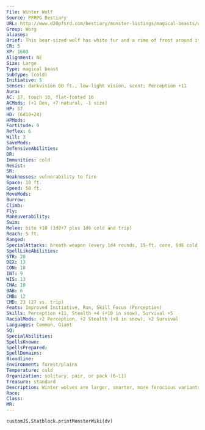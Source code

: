 ```yaml
---
File: Winter Wolf
Source: PFRPG Bestiary
URL: http://www.d20pfsrd.com/bestiary/monster-listings/magical-beasts/winter-wolf
Group: Worg
aliases: 
Brief: This bear-sized wolf has white fur and a rime of frost around its muzzle. Its eyes are pale blue, almost white in color.
CR: 5
XP: 1600
Alignment: NE
Size: Large
Type: magical beast
SubType: (cold)
Initiative: 5
Senses: darkvision 60 ft., low-light vision, scent; Perception +11
Aura: 
AC: 17, touch 10, flat-footed 16
ACMods: (+1 Dex, +7 natural, -1 size)
HP: 57
HD: (6d10+24)
HPMods: 
Fortitude: 9
Reflex: 6
Will: 3
SaveMods: 
DefensiveAbilities: 
DR: 
Immunities: cold
Resist: 
SR: 
Weaknesses: vulnerability to fire
Space: 10 ft.
Speed: 50 ft.
MoveMods: 
Burrow: 
Climb: 
Fly: 
Maneuverability: 
Swim: 
Melee: bite +10 (1d8+7 plus 1d6 cold and trip)
Reach: 5 ft.
Ranged: 
SpecialAttacks: breath weapon (every 1d4 rounds, 15-ft. cone, 6d6 cold damage, Reflex half DC 17)
SpellLikeAbilities: 
STR: 20
DEX: 13
CON: 18
INT: 9
WIS: 13
CHA: 10
BAB: 6
CMB: 12
CMD: 23 (27 vs. trip)
Feats: Improved Initiative, Run, Skill Focus (Perception)
Skills: Perception +11, Stealth +4 (+10 in snow), Survival +5
RacialMods: +2 Perception, +2 Stealth (+8 in snow), +2 Survival
Languages: Common, Giant
SQ: 
SpecialAbilities: 
SpellsKnown: 
SpellsPrepared: 
SpellDomains: 
Bloodline: 
Environment: forest/plains
Temperature: cold
Organization: solitary, pair, or pack (6-11)
Treasure: standard
Description: Winter wolves are larger, smarter, more ferocious variants of worgs with white fur and a deadly breath weapon. A typical winter wolf is 8 feet long, stands 4-1/2 feet tall at the shoulder, and weighs about 450 pounds. Winter wolves will often ally themselves with frost giants, hill giants, and other large humanoids, serving entire tribes of giants as both scouts and guards.
Race: 
Class: 
MR: 
---
```

```dataviewjs
customJS.Statblock.printMonsterWiki(dv)
```
